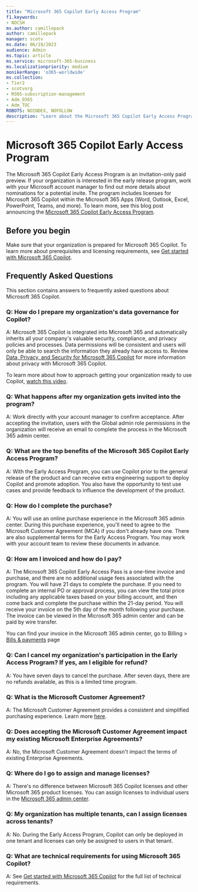 ```yaml
---
title: "Microsoft 365 Copilot Early Access Program"
f1.keywords:
- NOCSH
ms.author: camillepack
author: camillepack
manager: scotv
ms.date: 06/19/2023
audience: Admin
ms.topic: article
ms.service: microsoft-365-business
ms.localizationpriority: medium
monikerRange: 'o365-worldwide'
ms.collection: 
- Tier2
- scotvorg
- M365-subscription-management 
- Adm_O365
- Adm_TOC
ROBOTS: NOINDEX, NOFOLLOW
description: "Learn about the Microsoft 365 Copilot Early Access Program."
---
```


# Microsoft 365 Copilot Early Access Program

The Microsoft 365 Copilot Early Access Program is an invitation-only paid preview. If your organization is interested in the early release program, work with your Microsoft account manager to find out more details about nominations for a potential invite. The program includes licenses for Microsoft 365 Copilot within the Microsoft 365 Apps (Word, Outlook, Excel, PowerPoint, Teams, and more). To learn more, see this blog post announcing the [Microsoft 365 Copilot Early Access Program](https://go.microsoft.com/fwlink/p/?linkid=2240881).

## Before you begin

Make sure that your organization is prepared for Microsoft 365 Copilot. To learn more about prerequisites and licensing requirements, see [Get started with Microsoft 365 Copilot](m365-copilot-setup.md).

## Frequently Asked Questions

This section contains answers to frequently asked questions about Microsoft 365 Copilot.

### Q: How do I prepare my organization's data governance for Copilot?

A: Microsoft 365 Copilot is integrated into Microsoft 365 and automatically inherits all your company's valuable security, compliance, and privacy policies and processes. Data permissions will be consistent and users will only be able to search the information they already have access to. Review [Data, Privacy, and Security for Microsoft 365 Copilot](/DeployOffice/privacy/microsoft-365-copilot) for more information about privacy with Microsoft 365 Copilot. 

To learn more about how to approach getting your organization ready to use Copilot, [watch this video](https://www.youtube.com/watch?v=oeX0lsMA69U).

### Q: What happens after my organization gets invited into the program?

A: Work directly with your account manager to confirm acceptance. After accepting the invitation, users with the Global admin role permissions in the organization will receive an email to complete the process in the Microsoft 365 admin center.

### Q: What are the top benefits of the Microsoft 365 Copilot Early Access Program?

A: With the Early Access Program, you can use Copilot prior to the general release of the product and can receive extra engineering support to deploy Copilot and promote adoption. You also have the opportunity to test use cases and provide feedback to influence the development of the product.

### Q: How do I complete the purchase?

A: You will use an online purchase experience in the Microsoft 365 admin center. During this purchase experience, you'll need to agree to the Microsoft Customer Agreement (MCA) if you don't already have one. There are also supplemental terms for the Early Access Program. You may work with your account team to review these documents in advance.

### Q: How am I invoiced and how do I pay? 

A: The Microsoft 365 Copilot Early Access Pass is a one-time invoice and purchase, and there are no additional usage fees associated with the program. You will have 21 days to complete the purchase. If you need to complete an internal PO or approval process, you can view the total price including any applicable taxes based on your billing account, and then come back and complete the purchase within the 21-day period. You will receive your invoice on the 5th day of the month following your purchase. The invoice can be viewed in the Microsoft 365 admin center and can be paid by wire transfer.

You can find your invoice in the Microsoft 365 admin center, go to Billing > [Bills & payments](https://admin.microsoft.com/Adminportal/Home?#/billoverview/invoice-list) page

### Q: Can I cancel my organization's participation in the Early Access Program? If yes, am I eligible for refund?  

A: You have seven days to cancel the purchase. After seven days, there are no refunds available, as this is a limited time program.

### Q: What is the Microsoft Customer Agreement?

A: The Microsoft Customer Agreement provides a consistent and simplified purchasing experience. Learn more [here](https://www.microsoft.com/Licensing/how-to-buy/microsoft-customer-agreement).

### Q: Does accepting the Microsoft Customer Agreement impact my existing Microsoft Enterprise Agreements?

A: No, the Microsoft Customer Agreement doesn't impact the terms of existing Enterprise Agreements.

### Q: Where do I go to assign and manage licenses?

A: There's no difference between Microsoft 365 Copilot licenses and other Microsoft 365 product licenses. You can assign licenses to individual users in the [Microsoft 365 admin center](https://admin.microsoft.com/adminportal/home?#/homepage).

### Q: My organization has multiple tenants, can I assign licenses across tenants?

A: No. During the Early Access Program, Copilot can only be deployed in one tenant and licenses can only be assigned to users in that tenant.

### Q: What are technical requirements for using Microsoft 365 Copilot?

A: See [Get started with Microsoft 365 Copilot](m365-copilot-setup.md) for the full list of technical requirements. 
